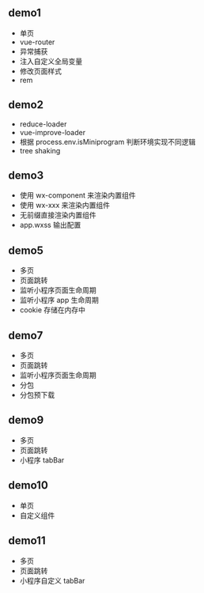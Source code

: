 ## demo1

* 单页
* vue-router
* 异常捕获
* 注入自定义全局变量
* 修改页面样式
* rem

## demo2

* reduce-loader
* vue-improve-loader
* 根据 process.env.isMiniprogram 判断环境实现不同逻辑
* tree shaking

## demo3

* 使用 wx-component 来渲染内置组件
* 使用 wx-xxx 来渲染内置组件
* 无前缀直接渲染内置组件
* app.wxss 输出配置

## demo5

* 多页
* 页面跳转
* 监听小程序页面生命周期
* 监听小程序 app 生命周期
* cookie 存储在内存中

## demo7

* 多页
* 页面跳转
* 监听小程序页面生命周期
* 分包
* 分包预下载

## demo9

* 多页
* 页面跳转
* 小程序 tabBar

## demo10

* 单页
* 自定义组件

## demo11

* 多页
* 页面跳转
* 小程序自定义 tabBar

